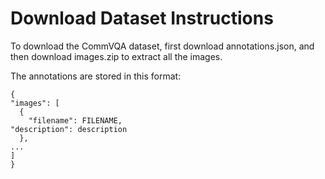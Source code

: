 # Download Dataset Instructions

To download the CommVQA dataset, first download annotations.json, and then download images.zip to extract all the images.

The annotations are stored in this format:

```
{
"images": [
  {
    "filename": FILENAME,
"description": description
  },
...
]
}
```
